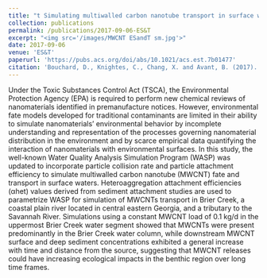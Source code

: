 ```yaml
---
title: "t Simulating multiwalled carbon nanotube transport in surface water systems using the Water Quality Analysis Simulation Program (WASP) <script type='text/javascript' src='https://d1bxh8uas1mnw7.cloudfront.net/assets/embed.js'></script> <div data-badge-popover="right" data-badge-type="medium-donut" data-doi="10.1021/acs.est.7b01477" data-hide-no-mentions="true" data-hide-less-than="5" class="altmetric-embed"></div>"
collection: publications
permalink: /publications/2017-09-06-ES&T
excerpt: "<img src='/images/MWCNT ESandT sm.jpg'>"
date: 2017-09-06
venue: 'ES&T'
paperurl: 'https://pubs.acs.org/doi/abs/10.1021/acs.est.7b01477'
citation: 'Bouchard, D., Knightes, C., Chang, X. and Avant, B. (2017). &quot;Simulating multiwalled carbon nanotube transport in surface water systems using the Water Quality Analysis Simulation Program (WASP).&quot; <i>Environmental Science & Technology</i>. 51(19). pp.11174-11184.'
---
```

Under the Toxic Substances Control Act (TSCA), the Environmental Protection Agency (EPA) is required to perform new chemical reviews of nanomaterials identified in premanufacture notices. However, environmental fate models developed for traditional contaminants are limited in their ability to simulate nanomaterials’ environmental behavior by incomplete understanding and representation of the processes governing nanomaterial distribution in the environment and by scarce empirical data quantifying the interaction of nanomaterials with environmental surfaces. In this study, the well-known Water Quality Analysis Simulation Program (WASP) was updated to incorporate particle collision rate and particle attachment efficiency to simulate multiwalled carbon nanotube (MWCNT) fate and transport in surface waters. Heteroaggregation attachment efficiencies (αhet) values derived from sediment attachment studies are used to parametrize WASP for simulation of MWCNTs transport in Brier Creek, a coastal plain river located in central eastern Georgia, and a tributary to the Savannah River. Simulations using a constant MWCNT load of 0.1 kg/d in the uppermost Brier Creek water segment showed that MWCNTs were present predominantly in the Brier Creek water column, while downstream MWCNT surface and deep sediment concentrations exhibited a general increase with time and distance from the source, suggesting that MWCNT releases could have increasing ecological impacts in the benthic region over long time frames.


